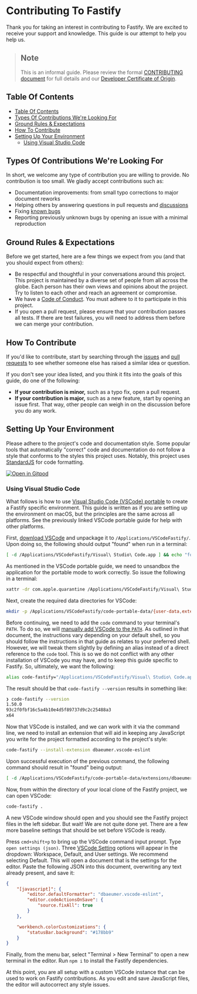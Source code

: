 # Contributing To Fastify
<a id="contributing"></a>

Thank you for taking an interest in contributing to Fastify. We are excited to
receive your support and knowledge. This guide is our attempt to help you help
us.

> ## Note
> This is an informal guide. Please review the formal [CONTRIBUTING
> document](https://github.com/fastify/fastify/blob/main/CONTRIBUTING.md) for
> full details and our [Developer Certificate of
> Origin](https://en.wikipedia.org/wiki/Developer_Certificate_of_Origin).

## Table Of Contents
<a id="contributing-toc"></a>

- [Table Of Contents](#table-of-contents)
- [Types Of Contributions We're Looking
  For](#types-of-contributions-were-looking-for)
- [Ground Rules & Expectations](#ground-rules--expectations)
- [How To Contribute](#how-to-contribute)
- [Setting Up Your Environment](#setting-up-your-environment)
  - [Using Visual Studio Code](#using-visual-studio-code)

## Types Of Contributions We're Looking For
<a id="contribution-types"></a>

In short, we welcome any type of contribution you are willing to provide. No
contribution is too small. We gladly accept contributions such as:

* Documentation improvements: from small typo corrections to major document
  reworks
* Helping others by answering questions in pull requests and
  [discussions](https://github.com/fastify/fastify/discussions)
* Fixing [known
  bugs](https://github.com/fastify/fastify/issues?q=is%3Aissue+is%3Aopen+label%3Abug)
* Reporting previously unknown bugs by opening an issue with a minimal
  reproduction

## Ground Rules & Expectations
<a id="contributing-rules"></a>

Before we get started, here are a few things we expect from you (and that you
should expect from others):

* Be respectful and thoughtful in your conversations around this project. This
  project is maintained by a diverse set of people from all across the globe.
  Each person has their own views and opinions about the project. Try to listen
  to each other and reach an agreement or compromise.
* We have a [Code of
  Conduct](https://github.com/fastify/fastify/blob/main/CODE_OF_CONDUCT.md). You
  must adhere to it to participate in this project.
* If you open a pull request, please ensure that your contribution passes all
  tests. If there are test failures, you will need to address them before we can
  merge your contribution.

## How To Contribute
<a id="contributing-how-to"></a>

If you'd like to contribute, start by searching through the
[issues](https://github.com/fastify/fastify/issues) and [pull
requests](https://github.com/fastify/fastify/pulls) to see whether someone else
has raised a similar idea or question.

If you don't see your idea listed, and you think it fits into the goals of this
guide, do one of the following:
* **If your contribution is minor,** such as a typo fix, open a pull request.
* **If your contribution is major,** such as a new feature, start by opening an
  issue first. That way, other people can weigh in on the discussion before you
  do any work.

<!--
TODO: add link to a style guide, when we have one, here as in
https://github.com/github/opensource.guide/blob/2868efbf0c14aec821909c19e210c3603a4a7805/CONTRIBUTING.md#style-guide
-->

## Setting Up Your Environment
<a id="contributing-environment"></a>

Please adhere to the project's code and documentation style. Some popular tools
that automatically "correct" code and documentation do not follow a style that
conforms to the styles this project uses. Notably, this project uses
[StandardJS](https://standardjs.com) for code formatting.

[![Open in Gitpod](https://gitpod.io/button/open-in-gitpod.svg)](https://gitpod.io/#https://github.com/fastify/fastify)

### Using Visual Studio Code
<a id="contributing-vscode"></a>

What follows is how to use [Visual Studio Code (VSCode)
portable](https://code.visualstudio.com/docs/editor/portable) to create a
Fastify specific environment. This guide is written as if you are setting up the
environment on macOS, but the principles are the same across all platforms. See
the previously linked VSCode portable guide for help with other platforms.

First, [download VSCode](https://code.visualstudio.com/download) and unpackage
it to `/Applications/VSCodeFastify/`. Upon doing so, the following should output
"found" when run in a terminal:

```sh
[ -d /Applications/VSCodeFastify/Visual\ Studio\ Code.app ] && echo "found"
```

As mentioned in the VSCode portable guide, we need to unsandbox the application
for the portable mode to work correctly. So issue the following in a terminal:

```sh
xattr -dr com.apple.quarantine /Applications/VSCodeFastify/Visual\ Studio\ Code.app
```

Next, create the required data directories for VSCode:

```sh
mkdir -p /Applications/VSCodeFastify/code-portable-data/{user-data,extensions}
```

Before continuing, we need to add the `code` command to your terminal's `PATH`.
To do so, we will [manually add VSCode to the
`PATH`](https://code.visualstudio.com/docs/setup/mac#_launching-from-the-command-line).
As outlined in that document, the instructions vary depending on your default
shell, so you should follow the instructions in that guide as relates to your
preferred shell. However, we will tweak them slightly by defining an alias
instead of a direct reference to the `code` tool. This is so we do not conflict
with any other installation of VSCode you may have, and to keep this guide
specific to Fastify. So, ultimately, we want the following:

```sh
alias code-fastify="/Applications/VSCodeFastify/Visual\ Studio\ Code.app/Contents/Resources/app/bin/code"
```

The result should be that `code-fastify --version` results in something like:

```sh
❯ code-fastify --version
1.50.0
93c2f0fbf16c5a4b10e4d5f89737d9c2c25488a3
x64
```

Now that VSCode is installed, and we can work with it via the command line, we
need to install an extension that will aid in keeping any JavaScript you write
for the project formatted according to the project's style:

```sh
code-fastify --install-extension dbaeumer.vscode-eslint
```

Upon successful execution of the previous command, the following command should
result in "found" being output:

```sh
[ -d /Applications/VSCodeFastify/code-portable-data/extensions/dbaeumer.vscode-eslint-* ] && echo "found"
```

Now, from within the directory of your local clone of the Fastify project, we
can open VSCode:

```sh
code-fastify .
```

A new VSCode window should open and you should see the Fastify project files in
the left sidebar. But wait! We are not quite done yet. There are a few more
baseline settings that should be set before VSCode is ready.

Press `cmd+shift+p` to bring up the VSCode command input prompt. Type `open
settings (json)`. Three [VSCode Setting](https://code.visualstudio.com/docs/getstarted/settings)
options will appear in the dropdown: Workspace, Default,
and User settings. We recommend selecting Default. This will open a document
that is the settings for the editor. Paste the following JSON into this
document, overwriting any text already present, and save it:

```json
{
    "[javascript]": {
        "editor.defaultFormatter": "dbaeumer.vscode-eslint",
        "editor.codeActionsOnSave": {
            "source.fixAll": true
        }
    },

    "workbench.colorCustomizations": {
        "statusBar.background": "#178bb9"
    }
}
```

Finally, from the menu bar, select "Terminal > New Terminal" to open a new terminal
in the editor. Run `npm i` to install the Fastify dependencies.

At this point, you are all setup with a custom VSCode instance that can be used
to work on Fastify contributions. As you edit and save JavaScript files, the
editor will autocorrect any style issues.
